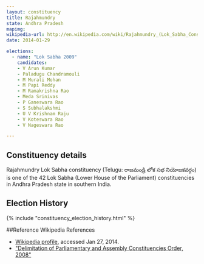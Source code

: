 ```yaml
---
layout: constituency
title: Rajahmundry
state: Andhra Pradesh
mapimg: 
wikipedia-url: http://en.wikipedia.com/wiki/Rajahmundry_(Lok_Sabha_Constituency)
date: 2014-01-29

elections: 
  - name: "Lok Sabha 2009"
    candidates: 
    - V Arun Kumar 
    - Paladugu Chandramouli 
    - M Murali Mohan 
    - M Papi Reddy 
    - M Ramakrishna Rao 
    - Meda Srinivas 
    - P Ganeswara Rao 
    - S Subhalakshmi 
    - U V Krishnam Raju 
    - V Koteswara Rao 
    - V Nageswara Rao 

---
```

## Constituency details
Rajahmundry Lok Sabha constituency (Telugu: రాజమండ్రి లోక సభ నియోజకవర్గం) is one of the 42 Lok Sabha (Lower House of the Parliament) constituencies in Andhra Pradesh state in southern India.




## Election History
{% include "constituency_election_history.html" %}

##Reference
Wikipedia References
- [Wikipedia profile]({{page.profile.wikipedia}}), accessed Jan 27, 2014.
- ["Delimitation of Parliamentary and Assembly Constituencies Order, 2008"][wiki1]

[wiki1]: http://eci.nic.in/eci_main/CurrentElections/CONSOLIDATED_ORDER%20_ECI%20.pdf
